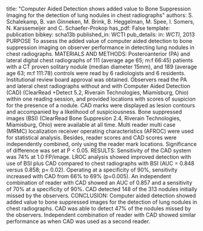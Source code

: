 title: "Computer Aided Detection shows added value to Bone Suppression Imaging for the detection of lung nodules in chest radiographs"
authors: S. Schalekamp, B. van Ginneken, M. Brink, B. Heggelman, M. Spee, I. Somers, N. Karssemeijer and C. Schaefer-Prokop
has_pdf: False
template: publication
bibkey: scha13b
published_in: WCTI
pub_details: in: <i>WCTI</i>, 2013
PURPOSE To assess the added value of computer aided detection to bone suppression imaging on observer performance in detecting lung nodules in chest radiographs. MATERIALS AND METHODS: Posteroanterior (PA) and lateral digital chest radiographs of 111 (average age 65; m:f 66:45) patients with a CT proven solitary nodule (median diameter 15mm), and 189 (average age 63; m:f 111:78) controls were read by 6 radiologists and 6 residents. Institutional review board approval was obtained. Observers read the PA and lateral chest radiographs without and with Computer Aided Detection (CAD) (ClearRead +Detect 5.2, Riverain Technologies, Miamisburg, Ohio) within one reading session, and provided locations with scores of suspicion for the presence of a nodule. CAD marks were displayed as lesion contours and accompanied by a likelihood of suspiciousness. Bone suppressed images (BSI) (ClearRead Bone Suppresion 2.4, Riverain Technologies, Miamisburg, Ohio) were available at all time. Multi reader multi case (MRMC) localization receiver operating characteristics (AFROC) were used for statistical analysis. Besides, reader scores and CAD scores were independently combined, only using the reader mark locations. Significance of difference was set at P < 0.05. RESULTS: Sensitivity of the CAD system was 74% at 1.0 FP/image. LROC analysis showed improved detection with use of BSI plus CAD compared to chest radiographs with BSI (AUC = 0.848 versus 0.858; p= 0.02). Operating at a specificity of 90%, sensitivity increased with CAD from 66% to 69% (p=0.005). An independent combination of reader with CAD showed an AUC of 0.857 and a sensitivity of 70% at a specificity of 90%. CAD detected 148 of the 313 nodules initially missed by the observers. CONCLUSION: Computer aided detection showed added value to bone suppressed images for the detection of lung nodules in chest radiographs. CAD was able to detect 47% of the nodules missed by the observers. Independent combination of reader with CAD showed similar performance as when CAD was used as a second reader.

